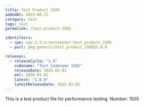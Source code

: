 ```yaml
---
title: Test Product 1505
addedAt: 2025-08-21
category: test
tags: test
permalink: /test-product-1505

identifiers:
  - cpe: cpe:2.3:a:testvendor:test_product_1505
  - purl: pkg:generic/test_product_1505@1.0.0

releases:
  - releaseCycle: "1.0"
    codename: "Test Codename 1505"
    releaseDate: 2025-01-01
    eol: 2026-01-01
    latest: "1.0.0"
    latestReleaseDate: 2025-01-01
---
```


This is a test product file for performance testing. Number: 1505
